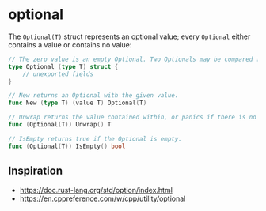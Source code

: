 # optional

The `Optional(T)` struct represents an optional value; every `Optional` either contains a value or contains no value:

```go
// The zero value is an empty Optional. Two Optionals may be compared for equality to determine if both are empty or contain equal values.
type Optional (type T) struct {
    // unexported fields
}

// New returns an Optional with the given value.
func New (type T) (value T) Optional(T)

// Unwrap returns the value contained within, or panics if there is no wrapped value.
func (Optional(T)) Unwrap() T

// IsEmpty returns true if the Optional is empty.
func (Optional(T)) IsEmpty() bool
```

## Inspiration

* https://doc.rust-lang.org/std/option/index.html
* https://en.cppreference.com/w/cpp/utility/optional
